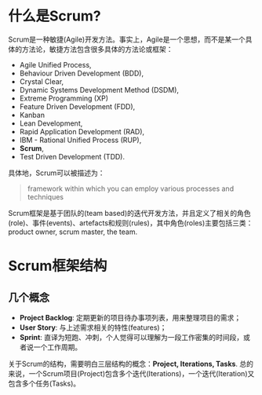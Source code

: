 # 什么是Scrum?

Scrum是一种敏捷(Agile)开发方法。事实上，Agile是一个思想，而不是某一个具体的方法论，敏捷方法包含很多具体的方法论或框架：

* Agile Unified Process,
* Behaviour Driven Development (BDD),
* Crystal Clear,
* Dynamic Systems Development Method (DSDM),
* Extreme Programming (XP)
* Feature Driven Development (FDD),
* Kanban
* Lean Development,
* Rapid Application Development (RAD),
* IBM - Rational Unified Process (RUP),
* **Scrum**,
* Test Driven Development (TDD).

具体地，Scrum可以被描述为：

> framework within which you can employ various processes and techniques

Scrum框架是基于团队的(team based)的迭代开发方法，并且定义了相关的角色(role)、事件(events)、artefacts和规则(rules)，其中角色(roles)主要包括三类：product owner, scrum master, the team.

# Scrum框架结构

## 几个概念

* **Project Backlog**: 定期更新的项目待办事项列表，用来整理项目的需求；
* **User Story**: 与上述需求相关的特性(features)；
* **Sprint**: 直译为短跑、冲刺，个人觉得可以理解为一段工作密集的时间段，或者说一个工作周期。

关于Scrum的结构，需要明白三层结构的概念：**Project, Iterations, Tasks**. 总的来说，一个Scrum项目(Project)包含多个迭代(Iterations)，一个迭代(Iteration)又包含多个任务(Tasks)。

